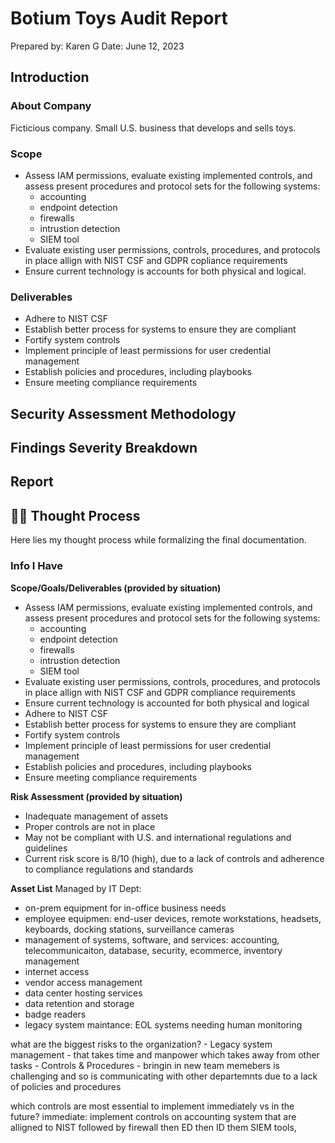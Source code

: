 # Botium Toys Audit Report
Prepared by: Karen G
Date: June 12, 2023

## Introduction
### About Company
Ficticious company. Small U.S. business that develops and sells toys. 

### Scope
- Assess IAM permissions, evaluate existing implemented controls, and assess present procedures and protocol sets for the following systems:
    -  accounting
    - endpoint detection
    - firewalls
    - intrustion detection
    - SIEM tool
- Evaluate existing user permissions, controls, procedures, and protocols in place allign with NIST CSF and GDPR copliance requirements
- Ensure current technology is accounts for both physical and logical. 

### Deliverables
- Adhere to NIST CSF
- Establish better process for systems to ensure they are compliant
- Fortify system controls
- Implement principle of least permissions for user credential management
- Establish policies and procedures, including playbooks
- Ensure meeting compliance requirements

## Security Assessment Methodology

## Findings Severity Breakdown

## Report


## 🤔💡 Thought Process 
Here lies my thought process while formalizing the final documentation. 
### Info I Have
**Scope/Goals/Deliverables (provided by situation)**
- Assess IAM permissions, evaluate existing implemented controls, and assess present procedures and protocol sets for the following systems:
    - accounting
    - endpoint detection
    - firewalls
    - intrustion detection
    - SIEM tool
- Evaluate existing user permissions, controls, procedures, and protocols in place allign with NIST CSF and GDPR compliance requirements
- Ensure current technology is accounted for both physical and logical
- Adhere to NIST CSF
- Establish better process for systems to ensure they are compliant
- Fortify system controls
- Implement principle of least permissions for user credential management
- Establish policies and procedures, including playbooks
- Ensure meeting compliance requirements

**Risk Assessment (provided by situation)**
- Inadequate management of assets
- Proper controls are not in place
- May not be compliant with U.S. and international regulations and guidelines
- Current risk score is 8/10 (high), due to a lack of controls and adherence to compliance regulations and standards

**Asset List**
Managed by IT Dept:
- on-prem equipment for in-office business needs
- employee equipmen: end-user devices, remote workstations, headsets, keyboards, docking stations, surveillance cameras
- management of systems, software, and services: accounting, telecommunicaiton, database, security, ecommerce, inventory management
- internet access
- vendor access management
- data center hosting services
- data retention and storage
- badge readers
- legacy system maintance: EOL systems needing human monitoring

what are the biggest risks to the organization?
    - Legacy system management - that takes time and manpower which takes away from other tasks
    - Controls & Procedures - bringin in new team memebers is challenging and so is communicating with other departemnts due to a lack of policies and procedures

which controls are most essential to implement immediately vs in the future?
    immediate: implement controls on accounting system that are alligned to NIST followed by firewall then ED then ID them SIEM tools,  
